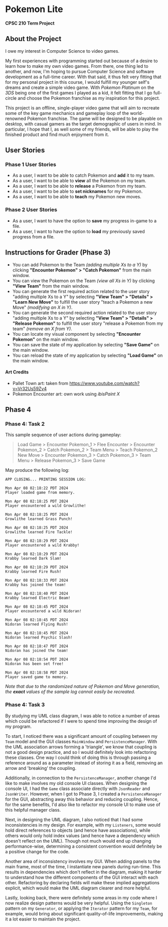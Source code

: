 # Pokemon Lite
**CPSC 210 Term Project**

## About the Project
I owe my interest in Computer Science to video games. 

My first experiences with programming started out because of a desire 
to learn how to make my own video games. From there, one thing led to another,
and now, I'm hoping to pursue Computer Science and software development as a full-time career. 
With that said, it thus felt very fitting that for my personal project in this course, 
I would fulfill my younger self's dreams and create a simple video game. 
With *Pokemon Platinum* on the *3DS* being one of the first games I played as a kid, it 
felt fitting that I go full-circle and choose the Pokemon franchise as my inspiration for this project.

This project is an offline, single-player video game that will aim to recreate some of the
key game mechanics and gameplay loop of the world-renowned Pokemon franchise. The game will be designed
to be playable on desktop, with casual gamers as the target demographic of users in mind. In particular, I hope that I, as well some of my friends, will be able to play
the finished product and find much enjoyment from it.

## User Stories
### Phase 1 User Stories
- As a user, I want to be able to catch Pokemon and **add** it to my team.
- As a user, I want to be able to **view** all the Pokemon on my team.
- As a user, I want to be able to **release** a Pokemon from my team.
- As a user, I want to be able to **set nicknames** for my Pokemon.
- As a user, I want to be able to **teach** my Pokemon new moves.
### Phase 2 User Stories
- As a user, I want to have the option to **save** my progress in-game to a file.
- As a user, I want to have the option to **load** my previously saved progress from a file.
## Instructions for Grader (Phase 3)
- You can add Pokemon to the Team *(adding multiple Xs to a Y)* by clicking 
**"Encounter Pokemon" > "Catch Pokemon"** from the main window.
- You can view the Pokemon on the Team *(view all Xs in Y)* by clicking **"View Team"** from the main window.
- You can generate the first required action related to the user story "adding multiple Xs to a Y" by selecting 
**"View Team" > "Details" > "Learn New Move"** to fulfill the user story "teach a Pokemon a new Move" 
*(modifying an X in Y)*.
- You can generate the second required action related to the user story "adding multiple Xs to a Y" by selecting
**"View Team" > "Details" > "Release Pokemon"** to fulfill the user story "release a Pokemon from my team"
*(remove an X from Y)*.
- You can locate my visual component by selecting **"Encounter Pokemon"** on the main window.
- You can save the state of my application by selecting **"Save Game"** on the main window.
- You can reload the state of my application by selecting **"Load Game"** on the main window.

#### Art Credits
- Pallet Town art: taken from https://www.youtube.com/watch?v=Vr32Us59Zv4
- Pokemon Encounter art: own work using *ibisPaint X*
## Phase 4
### Phase 4: Task 2
This sample sequence of user actions during gameplay: 
> Load Game > Encounter Pokemon_1 > Flee Encounter > Encounter Pokemon_2 > Catch Pokemon_2 > 
> Team Menu > Teach Pokemon_2 New Move > Encounter Pokemon_3 > Catch Pokemon_3 > Team Menu >
> Release Pokemon_3 > Save Game

May produce the following log:

```
APP CLOSING... PRINTING SESSION LOG:

Mon Apr 08 02:18:22 PDT 2024
Player loaded game from memory.

Mon Apr 08 02:18:25 PDT 2024
Player encountered a wild Growlithe!

Mon Apr 08 02:18:25 PDT 2024
Growlithe learned Grass Punch!

Mon Apr 08 02:18:25 PDT 2024
Growlithe learned Fire Tackle!

Mon Apr 08 02:18:29 PDT 2024
Player encountered a wild Krabby!

Mon Apr 08 02:18:29 PDT 2024
Krabby learned Dark Slam!

Mon Apr 08 02:18:29 PDT 2024
Krabby learned Fire Rush!

Mon Apr 08 02:18:33 PDT 2024
Krabby has joined the team!

Mon Apr 08 02:18:40 PDT 2024
Krabby learned Electric Beam!

Mon Apr 08 02:18:45 PDT 2024
Player encountered a wild Nidoran!

Mon Apr 08 02:18:45 PDT 2024
Nidoran learned Flying Rush!

Mon Apr 08 02:18:45 PDT 2024
Nidoran learned Psychic Slash!

Mon Apr 08 02:18:47 PDT 2024
Nidoran has joined the team!

Mon Apr 08 02:18:54 PDT 2024
Nidoran has been set free!

Mon Apr 08 02:18:58 PDT 2024
Player saved game to memory.
```
*Note that due to the randomized nature of Pokemon and Move generation,*
*the **exact** values of the sample log cannot easily be recreated.*
### Phase 4: Task 3
By studying my UML class diagram, I was able to notice a number of areas
which could be refactored if I were to spend time improving the design of my program.

To start, I noticed there was a significant amount of coupling between my `Team` model and the
GUI classes `MainWindow` and `PersistenceManager`. With the UML association arrows forming a 'triangle',
we know that coupling is not a good design practice, and so I would definitely look into refactoring these classes. 
One way I could think of doing this is through passing a reference around as a parameter 
instead of storing it as a field, removing an arrow and 'breaking' the coupling.

Additionally, in connection to the `PersistenceManager`, another change I'd
like to make involves my old console UI classes. When designing the console UI, I had the `Game` class associate
directly with `JsonReader` and `JsonWriter`. However, when I got to Phase 3, I created a `PersistenceManager` for the
GUI, abstracting away this behavior and reducing coupling. Hence, for the same benefits,
I'd also like to refactor my console UI to make use of this helpful manager class.

Next, in designing the UML diagram, I also noticed that I had some inconsistencies in my design. For example,
with my `Listeners`, some would hold direct references to objects (and hence have associations), while others
would only hold index values (and hence have a dependency which doesn't reflect on the UML). Though not much
would end up changing performance-wise, determining a consistent convention would definitely be a positive change 
for the code.

Another area of inconsistency involves my GUI. When adding panels to the main frame, most of the time,
I instantiate new panels during run-time. This results in dependencies which don't reflect in the diagram, making it
harder to understand how the different components of the GUI interact with each other. Refactoring by declaring 
 fields will make these implied aggregations explicit, which would make the UML diagram clearer
and more helpful.

Lastly, looking back, there were definitely some areas in my code where I now realize design patterns would
be very helpful. Using the `Singleton` pattern on my `Generator`, or applying the `Iterator` pattern for my `Team`,
for example, would bring about significant quality-of-life improvements, making it a lot easier to maintain the project.
